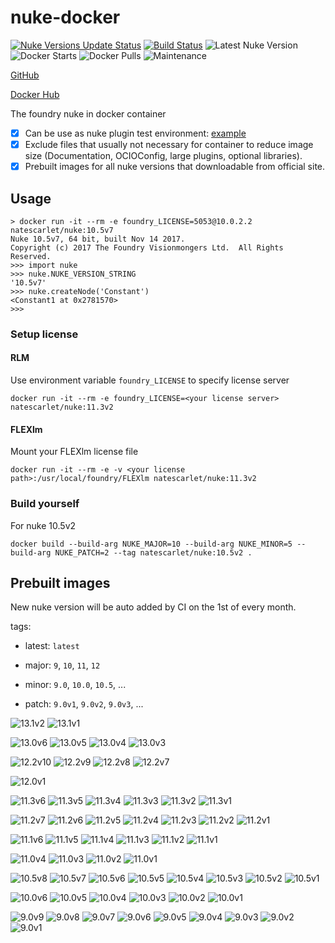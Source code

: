 # nuke-docker

[![Nuke Versions Update Status](https://github.com/NateScarlet/nuke-docker/workflows/update-nuke-versions/badge.svg)](https://github.com/NateScarlet/nuke-docker/actions?query=workflow%3Aupdate-nuke-versions)
[![Build Status](https://img.shields.io/circleci/project/github/NateScarlet/nuke-docker)](https://circleci.com/gh/NateScarlet/nuke-docker)
![Latest Nuke Version](https://img.shields.io/docker/v/natescarlet/nuke?label=latest%20nuke%20version&sort=semver)
![Docker Starts](https://img.shields.io/docker/stars/natescarlet/nuke)
![Docker Pulls](https://img.shields.io/docker/pulls/natescarlet/nuke)
![Maintenance](https://img.shields.io/maintenance/yes/2022.svg)

[GitHub](https://github.com/NateScarlet/nuke-docker)

[Docker Hub](https://hub.docker.com/r/natescarlet/nuke)

The foundry nuke in docker container

- [x] Can be use as nuke plugin test environment: [example](https://github.com/WuLiFang/Nuke/blob/69239d67ba8b5457c949ce29a5362711c242ac4a/.drone.yml)
- [x] Exclude files that usually not necessary for container to reduce image size (Documentation, OCIOConfig, large plugins, optional libraries).
- [x] Prebuilt images for all nuke versions that downloadable from official site.

## Usage

```shell
> docker run -it --rm -e foundry_LICENSE=5053@10.0.2.2 natescarlet/nuke:10.5v7
Nuke 10.5v7, 64 bit, built Nov 14 2017.
Copyright (c) 2017 The Foundry Visionmongers Ltd.  All Rights Reserved.
>>> import nuke
>>> nuke.NUKE_VERSION_STRING
'10.5v7'
>>> nuke.createNode('Constant')
<Constant1 at 0x2781570>
>>>
```

### Setup license

#### RLM

Use environment variable `foundry_LICENSE` to specify license server

```shell
docker run -it --rm -e foundry_LICENSE=<your license server> natescarlet/nuke:11.3v2
```

#### FLEXlm

Mount your FLEXlm license file

```shell
docker run -it --rm -e -v <your license path>:/usr/local/foundry/FLEXlm natescarlet/nuke:11.3v2
```

### Build yourself

For nuke 10.5v2

```shell
docker build --build-arg NUKE_MAJOR=10 --build-arg NUKE_MINOR=5 --build-arg NUKE_PATCH=2 --tag natescarlet/nuke:10.5v2 .
```

## Prebuilt images

New nuke version will be auto added by CI on the 1st of every month.

tags:

- latest: `latest`

- major: `9`, `10`, `11`, `12`

- minor: `9.0`, `10.0`, `10.5`, ...

- patch: `9.0v1`, `9.0v2`, `9.0v3`, ...

<!-- image badges start -->

![13.1v2](https://img.shields.io/docker/image-size/natescarlet/nuke/13.1v2?label=13.1v2)
![13.1v1](https://img.shields.io/docker/image-size/natescarlet/nuke/13.1v1?label=13.1v1)

![13.0v6](https://img.shields.io/docker/image-size/natescarlet/nuke/13.0v6?label=13.0v6)
![13.0v5](https://img.shields.io/docker/image-size/natescarlet/nuke/13.0v5?label=13.0v5)
![13.0v4](https://img.shields.io/docker/image-size/natescarlet/nuke/13.0v4?label=13.0v4)
![13.0v3](https://img.shields.io/docker/image-size/natescarlet/nuke/13.0v3?label=13.0v3)

![12.2v10](https://img.shields.io/docker/image-size/natescarlet/nuke/12.2v10?label=12.2v10)
![12.2v9](https://img.shields.io/docker/image-size/natescarlet/nuke/12.2v9?label=12.2v9)
![12.2v8](https://img.shields.io/docker/image-size/natescarlet/nuke/12.2v8?label=12.2v8)
![12.2v7](https://img.shields.io/docker/image-size/natescarlet/nuke/12.2v7?label=12.2v7)

![12.0v1](https://img.shields.io/docker/image-size/natescarlet/nuke/12.0v1?label=12.0v1)

![11.3v6](https://img.shields.io/docker/image-size/natescarlet/nuke/11.3v6?label=11.3v6)
![11.3v5](https://img.shields.io/docker/image-size/natescarlet/nuke/11.3v5?label=11.3v5)
![11.3v4](https://img.shields.io/docker/image-size/natescarlet/nuke/11.3v4?label=11.3v4)
![11.3v3](https://img.shields.io/docker/image-size/natescarlet/nuke/11.3v3?label=11.3v3)
![11.3v2](https://img.shields.io/docker/image-size/natescarlet/nuke/11.3v2?label=11.3v2)
![11.3v1](https://img.shields.io/docker/image-size/natescarlet/nuke/11.3v1?label=11.3v1)

![11.2v7](https://img.shields.io/docker/image-size/natescarlet/nuke/11.2v7?label=11.2v7)
![11.2v6](https://img.shields.io/docker/image-size/natescarlet/nuke/11.2v6?label=11.2v6)
![11.2v5](https://img.shields.io/docker/image-size/natescarlet/nuke/11.2v5?label=11.2v5)
![11.2v4](https://img.shields.io/docker/image-size/natescarlet/nuke/11.2v4?label=11.2v4)
![11.2v3](https://img.shields.io/docker/image-size/natescarlet/nuke/11.2v3?label=11.2v3)
![11.2v2](https://img.shields.io/docker/image-size/natescarlet/nuke/11.2v2?label=11.2v2)
![11.2v1](https://img.shields.io/docker/image-size/natescarlet/nuke/11.2v1?label=11.2v1)

![11.1v6](https://img.shields.io/docker/image-size/natescarlet/nuke/11.1v6?label=11.1v6)
![11.1v5](https://img.shields.io/docker/image-size/natescarlet/nuke/11.1v5?label=11.1v5)
![11.1v4](https://img.shields.io/docker/image-size/natescarlet/nuke/11.1v4?label=11.1v4)
![11.1v3](https://img.shields.io/docker/image-size/natescarlet/nuke/11.1v3?label=11.1v3)
![11.1v2](https://img.shields.io/docker/image-size/natescarlet/nuke/11.1v2?label=11.1v2)
![11.1v1](https://img.shields.io/docker/image-size/natescarlet/nuke/11.1v1?label=11.1v1)

![11.0v4](https://img.shields.io/docker/image-size/natescarlet/nuke/11.0v4?label=11.0v4)
![11.0v3](https://img.shields.io/docker/image-size/natescarlet/nuke/11.0v3?label=11.0v3)
![11.0v2](https://img.shields.io/docker/image-size/natescarlet/nuke/11.0v2?label=11.0v2)
![11.0v1](https://img.shields.io/docker/image-size/natescarlet/nuke/11.0v1?label=11.0v1)

![10.5v8](https://img.shields.io/docker/image-size/natescarlet/nuke/10.5v8?label=10.5v8)
![10.5v7](https://img.shields.io/docker/image-size/natescarlet/nuke/10.5v7?label=10.5v7)
![10.5v6](https://img.shields.io/docker/image-size/natescarlet/nuke/10.5v6?label=10.5v6)
![10.5v5](https://img.shields.io/docker/image-size/natescarlet/nuke/10.5v5?label=10.5v5)
![10.5v4](https://img.shields.io/docker/image-size/natescarlet/nuke/10.5v4?label=10.5v4)
![10.5v3](https://img.shields.io/docker/image-size/natescarlet/nuke/10.5v3?label=10.5v3)
![10.5v2](https://img.shields.io/docker/image-size/natescarlet/nuke/10.5v2?label=10.5v2)
![10.5v1](https://img.shields.io/docker/image-size/natescarlet/nuke/10.5v1?label=10.5v1)

![10.0v6](https://img.shields.io/docker/image-size/natescarlet/nuke/10.0v6?label=10.0v6)
![10.0v5](https://img.shields.io/docker/image-size/natescarlet/nuke/10.0v5?label=10.0v5)
![10.0v4](https://img.shields.io/docker/image-size/natescarlet/nuke/10.0v4?label=10.0v4)
![10.0v3](https://img.shields.io/docker/image-size/natescarlet/nuke/10.0v3?label=10.0v3)
![10.0v2](https://img.shields.io/docker/image-size/natescarlet/nuke/10.0v2?label=10.0v2)
![10.0v1](https://img.shields.io/docker/image-size/natescarlet/nuke/10.0v1?label=10.0v1)

![9.0v9](https://img.shields.io/docker/image-size/natescarlet/nuke/9.0v9?label=9.0v9)
![9.0v8](https://img.shields.io/docker/image-size/natescarlet/nuke/9.0v8?label=9.0v8)
![9.0v7](https://img.shields.io/docker/image-size/natescarlet/nuke/9.0v7?label=9.0v7)
![9.0v6](https://img.shields.io/docker/image-size/natescarlet/nuke/9.0v6?label=9.0v6)
![9.0v5](https://img.shields.io/docker/image-size/natescarlet/nuke/9.0v5?label=9.0v5)
![9.0v4](https://img.shields.io/docker/image-size/natescarlet/nuke/9.0v4?label=9.0v4)
![9.0v3](https://img.shields.io/docker/image-size/natescarlet/nuke/9.0v3?label=9.0v3)
![9.0v2](https://img.shields.io/docker/image-size/natescarlet/nuke/9.0v2?label=9.0v2)
![9.0v1](https://img.shields.io/docker/image-size/natescarlet/nuke/9.0v1?label=9.0v1)

<!-- image badges end -->
